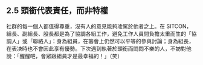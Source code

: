 ## 2.5 頭銜代表責任，而非特權

社群的每一個人都值得尊重，沒有人的意見能夠凌駕於他者之上。在 SITCON，組長、副組長、股長都是為了協調各組工作，避免工作人員間負擔太重而生的「協調人」或「聯絡人」：身為組員，在籌會上仍然可以平等的參與討論；身為組長，在表决時也不會因此享有優勢。下次遇到執著於頭銜而悶悶不樂的人，不妨對他說：「醒醒吧，會眾跟組員才是最幸福的！」（笑）
